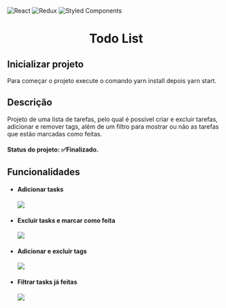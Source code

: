 ![React](https://img.shields.io/badge/react-%2320232a.svg?style=for-the-badge&logo=react&logoColor=%2361DAFB)
![Redux](https://img.shields.io/badge/redux-%23593d88.svg?style=for-the-badge&logo=redux&logoColor=white)
![Styled Components](https://img.shields.io/badge/styled--components-DB7093?style=for-the-badge&logo=styled-components&logoColor=white)
# <p align="center">Todo List</p>

<h2>Inicializar projeto</h2> Para começar o projeto execute o comando yarn install depois yarn start.
<h2>Descrição</h2> Projeto de uma lista de tarefas, pelo qual é possível criar e excluir tarefas, adicionar e remover
tags, além de um filtro para mostrar ou não as tarefas que estão marcadas como feitas.
<h4>Status do projeto: ✅Finalizado.</h4>

## Funcionalidades

<ul>
  <li>
    <h4>Adicionar tasks</h4>
    <img src="https://media.giphy.com/media/SZy0kMfiBquiqYt4io/giphy.gif?cid=790b76115f0fc5082778dce38e007ce0f23e1ddc4d1e47bb&rid=giphy.gif&ct=g">
  </li>
  <li>
    <h4>Excluir tasks e marcar como feita</h4>
    <img src="https://media.giphy.com/media/X9W2fIaZ1XRfu4lGnL/giphy.gif?cid=790b76116f46c5a8c8d82f650e6923cb5fa6ef6af34eb438&rid=giphy.gif&ct=g">
  </li>
  <li>
    <h4>Adicionar e excluir tags</h4>
    <img src="https://media.giphy.com/media/XhUavEWvhoOCQPXX7e/giphy.gif?cid=790b761134f310fdb31f9cc2032af23f06f0447b17312a2d&rid=giphy.gif&ct=g">
  </li>
  <li>
    <h4>Filtrar tasks já feitas</h4>
    <img src="https://media.giphy.com/media/SfWz0fAMCXxOvT3ZLc/giphy.gif?cid=790b761125adb6bca88652f4381e603866f87f4787cc1ddd&rid=giphy.gif&ct=g">
  </li>
</ul>


